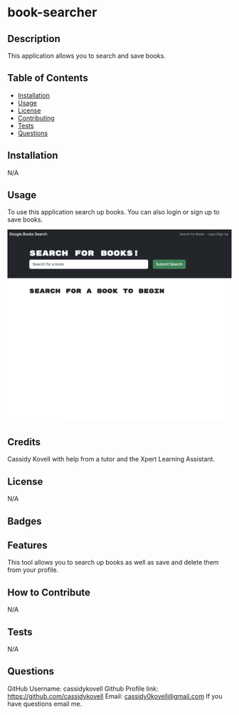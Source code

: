 # book-searcher

## Description
This application allows you to search and save books.

## Table of Contents
- [Installation](#installation)
- [Usage](#usage)
- [License](#license)
- [Contributing](#contributing)
- [Tests](#tests)
- [Questions](#questions)

## Installation
N/A

## Usage
To use this application search up books. You can also login or sign up to save books.

![alttext](./client/src/assets/images/deployed.png)

## Credits
Cassidy Kovell with help from a tutor and the Xpert Learning Assistant.

## License
N/A

## Badges

## Features 
This tool allows you to search up books as well as save and delete them from your profile.

## How to Contribute
N/A

## Tests
N/A 

## Questions
GitHub Username: cassidykovell
Github Profile link: https://github.com/cassidykovell
Email: cassidy0kovell@gmail.com 
If you have questions email me.